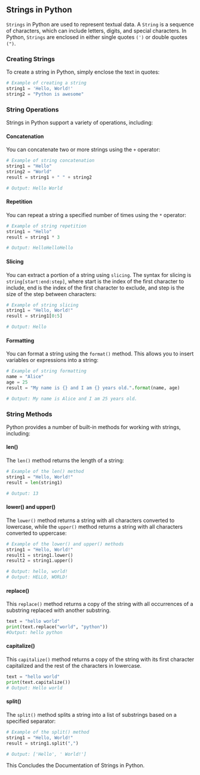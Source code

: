 ## Strings in Python
`Strings` in Python are used to represent textual data.
A `String` is a sequence of characters, which can include letters, digits, and special characters.
In Python, `Strings` are enclosed in either single quotes `(')` or double quotes `(")`.

### Creating Strings
To create a string in Python, simply enclose the text in quotes:
```python
# Example of creating a string
string1 = 'Hello, World!'
string2 = "Python is awesome"
```
### String Operations
Strings in Python support a variety of operations, including:

#### Concatenation
You can concatenate two or more strings using the `+` operator:
```python
# Example of string concatenation
string1 = "Hello"
string2 = "World"
result = string1 + " " + string2

# Output: Hello World
```

#### Repetition
You can repeat a string a specified number of times using the `*` operator:
```python
# Example of string repetition
string1 = "Hello"
result = string1 * 3

# Output: HelloHelloHello
```

#### Slicing
You can extract a portion of a string using `slicing`. The syntax for slicing is `string[start:end:step]`,
where start is the index of the first character to include, end is the index of the first character to exclude,
and step is the size of the step between characters:
```python
# Example of string slicing
string1 = "Hello, World!"
result = string1[0:5]

# Output: Hello
```

#### Formatting
You can format a string using the `format()` method.
This allows you to insert variables or expressions into a string:
```python
# Example of string formatting
name = "Alice"
age = 25
result = "My name is {} and I am {} years old.".format(name, age)

# Output: My name is Alice and I am 25 years old.
```

### String Methods
Python provides a number of built-in methods for working with strings, including:

#### len()
The `len()` method returns the length of a string:
```python
# Example of the len() method
string1 = "Hello, World!"
result = len(string1)

# Output: 13
```

#### lower() and upper()
The `lower()` method returns a string with all characters converted to lowercase,
while the `upper()` method returns a string with all characters converted to uppercase:
```python
# Example of the lower() and upper() methods
string1 = "Hello, World!"
result1 = string1.lower()
result2 = string1.upper()

# Output: hello, world!
# Output: HELLO, WORLD!
```

#### replace()
This `replace()` method returns a copy of the string with all occurrences
of a substring replaced with another substring.
```python
text = "hello world"
print(text.replace("world", "python"))
#Output: hello python
```

#### capitalize()
This `capitalize()` method returns a copy of the string with its first character
capitalized and the rest of the characters in lowercase.
```python
text = "hello world"
print(text.capitalize())
# Output: Hello world
```
#### split()
The `split()` method splits a string into a list of substrings based on a specified separator:
```python
# Example of the split() method
string1 = "Hello, World!"
result = string1.split(",")

# Output: ['Hello', ' World!']
```
This Concludes the Documentation of Strings in Python.
